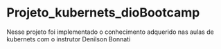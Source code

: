 # Projeto_kubernets_dioBootcamp
Nesse projeto foi implementado o conhecimento adquerido nas aulas de kubernets com o instrutor Denilson Bonnati
